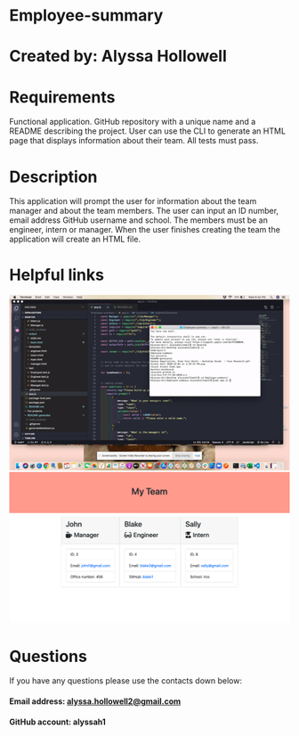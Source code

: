 # Employee-summary

# Created by: Alyssa Hollowell

# Requirements 
Functional application.
GitHub repository with a unique name and a README describing the project.
User can use the CLI to generate an HTML page that displays information about their team.
All tests must pass.

# Description
This application will prompt the user for information about the team manager and about the team members. The user can input an ID number, email address GitHub username and school. The members must be an engineer, intern or manager. When the user finishes creating the team the application will create an HTML file. 

# Helpful links
![link](./video.gif)
![screenshot](./image/screenshot.png)

# Questions
If you have any questions please use the contacts down below:

#### Email address: alyssa.hollowell2@gmail.com
#### GitHub account: alyssah1



